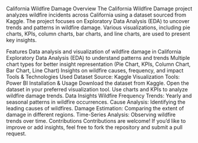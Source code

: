 California Wildfire Damage
Overview
The California Wildfire Damage project analyzes wildfire incidents across California using a dataset sourced from Kaggle. The project focuses on Exploratory Data Analysis (EDA) to uncover trends and patterns in wildfire damage. Various visualizations, including pie charts, KPIs, column charts, bar charts, and line charts, are used to present key insights.

Features
Data analysis and visualization of wildfire damage in California
Exploratory Data Analysis (EDA) to understand patterns and trends
Multiple chart types for better insight representation (Pie Chart, KPIs, Column Chart, Bar Chart, Line Chart)
Insights on wildfire causes, frequency, and impact
Tools & Technologies Used
Dataset Source: Kaggle
Visualization Tools:  Power BI 
Installation & Usage
Download the dataset from Kaggle.
Open the dataset in your preferred visualization tool.
Use charts and KPIs to analyze wildfire damage trends.
Data Insights
Wildfire Frequency Trends: Yearly and seasonal patterns in wildfire occurrences.
Cause Analysis: Identifying the leading causes of wildfires.
Damage Estimation: Comparing the extent of damage in different regions.
Time-Series Analysis: Observing wildfire trends over time.
Contributions
Contributions are welcome! If you’d like to improve or add insights, feel free to fork the repository and submit a pull request.
